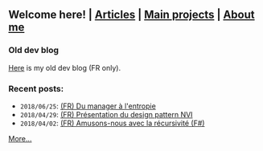 ## Welcome here! | [Articles](articles.md) | [Main projects](projects.md) | [About me](about.md)

### Old dev blog
[Here](http://vincentp-dev.blogspot.fr/) is my old dev blog (FR only).

### Recent posts:
- `2018/06/25`: [(FR) Du manager à l'entropie](articles/fr/manager.md)
- `2018/04/29`: [(FR) Présentation du design pattern NVI](articles/fr/nvi.md)
- `2018/04/02`: [(FR) Amusons-nous avec la récursivité (F#)](articles/fr/recursivite.md)

[More...](articles.md)
